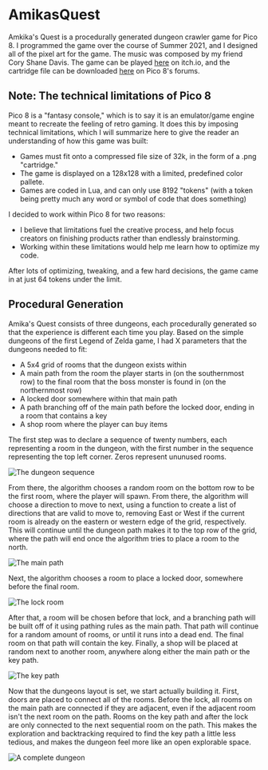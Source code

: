 # AmikasQuest
Amkika's Quest is a procedurally generated dungeon crawler game for Pico 8. I programmed the game over the course of Summer 2021, and I designed all of the pixel art for the game. The music was composed by my friend Cory Shane Davis. The game can be played [here](https://tytydavis.itch.io/amikas-quest) on itch.io, and the cartridge file can be downloaded [here](https://www.lexaloffle.com/bbs/?tid=44570) on Pico 8's forums.

## Note: The technical limitations of Pico 8
Pico 8 is a "fantasy console," which is to say it is an emulator/game engine meant to recreate the feeling of retro gaming. It does this by imposing technical limitations, which I will summarize here to give the reader an understanding of how this game was built:
* Games must fit onto a compressed file size of 32k, in the form of a .png "cartridge."
* The game is displayed on a 128x128 with a limited, predefined color pallete.
* Games are coded in Lua, and can only use 8192 "tokens" (with a token being pretty much any word or symbol of code that does something)

I decided to work within Pico 8 for two reasons:
* I believe that limitations fuel the creative process, and help focus creators on finishing products rather than endlessly brainstorming.
* Working within these limitations would help me learn how to optimize my code.

After lots of optimizing, tweaking, and a few hard decisions, the game came in at just 64 tokens under the limit.

## Procedural Generation
Amika's Quest consists of three dungeons, each procedurally generated so that the experience is different each time you play. Based on the simple dungeons of the first Legend of Zelda game, I had X parameters that the dungeons needed to fit:
* A 5x4 grid of rooms that the dungeon exists within
* A main path from the room the player starts in (on the southernmost row) to the final room that the boss monster is found in (on the northernmost row)
* A locked door somewhere within that main path
* A path branching off of the main path before the locked door, ending in a room that contains a key
* A shop room where the player can buy items

The first step was to declare a sequence of twenty numbers, each representing a room in the dungeon, with the first number in the sequence representing the top left corner. Zeros represent ununused rooms.

![The dungeon sequence](https://i.imgur.com/CaOy6v0.png)

From there, the algorithm chooses a random room on the bottom row to be the first room, where the player will spawn. From there, the algorithm will choose a direction to move to next, using a function to create a list of directions that are valid to move to, removing East or West if the current room is already on the eastern or western edge of the grid, respectively. This will continue until the dungeon path makes it to the top row of the grid, where the path will end once the algorithm tries to place a room to the north.

![The main path](https://i.imgur.com/WlhsNxB.png)

Next, the algorithm chooses a room to place a locked door, somewhere before the final room.

![The lock room](https://i.imgur.com/Bq3OcoQ.png)

After that, a room will be chosen before that lock, and a branching path will be built off of it using pathing rules as the main path. That path will continue for a random amount of rooms, or until it runs into a dead end. The final room on that path will contain the key. Finally, a shop will be placed at random next to another room, anywhere along either the main path or the key path.

![The key path](https://i.imgur.com/jftFdQ2.png)

Now that the dungeons layout is set, we start actually building it. First, doors are placed to connect all of the rooms. Before the lock, all rooms on the main path are connected if they are adjacent, even if the adjacent room isn't the next room on the path. Rooms on the key path and after the lock are only connected to the next sequential room on the path. This makes the exploration and backtracking required to find the key path a little less tedious, and makes the dungeon feel more like an open explorable space.

![A complete dungeon](https://i.imgur.com/wTxQuYV.png)






